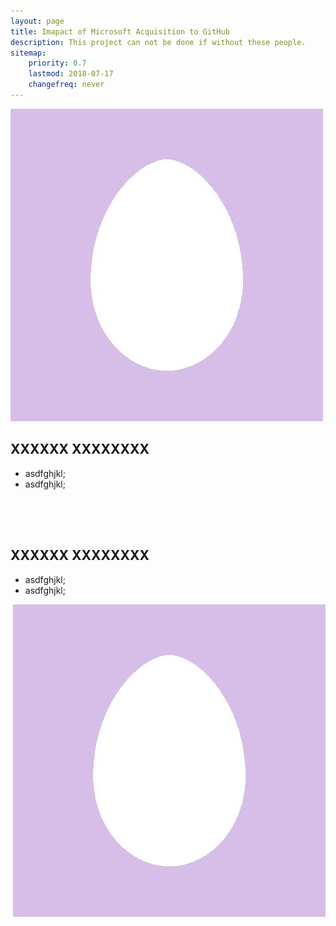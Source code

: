 ```yaml
---
layout: page
title: Imapact of Microsoft Acquisition to GitHub
description: This project can not be done if without these people.
sitemap:
    priority: 0.7
    lastmod: 2018-07-17
    changefreq: never
---
```


<link rel="stylesheet" href="/assets/css/team.css">

<div class="grid-container">
  <div class="row">
    <div class="col-2">
      <img src="/images/avatar.jpg" id="avatar">
    </div>
    <div class="col-4">
      <h2>XXXXXX XXXXXXXX</h2>
      <ul>  
        <li>asdfghjkl;</li>
        <li>asdfghjkl;</li>
      </ul>
    </div>
  </div>
  <div class="row" style="height: 50px;"></div>
  <div class="row">
    <div class="col-4">
      <h2>XXXXXX XXXXXXXX</h2>
      <ul>  
        <li>asdfghjkl;</li>
        <li>asdfghjkl;</li>
      </ul>
    </div>
    <div class="col-2">
      <img src="/images/avatar.jpg" id="avatar" align="right">
    </div>
  </div> 
</div>
